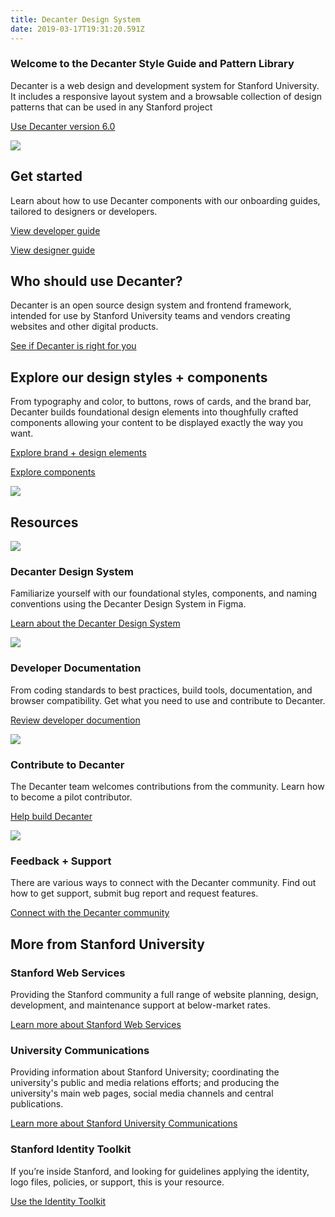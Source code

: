 ```yaml
---
title: Decanter Design System
date: 2019-03-17T19:31:20.591Z
---
```

<section class="homepage">
<section class="section section--welcome fullwidth narrow-content padding-vertical-md inverse">
    <h1>Welcome to the Decanter Style Guide and Pattern Library</h1>
    <p class="su-intro-text">Decanter is a web design and development system for Stanford University. It includes a responsive layout system and a browsable collection of design patterns that can be used in any Stanford project</p>
    <p><a class="su-button" href="page/use-decanter-as-a-developer-installation/">Use Decanter version 6.0</a></p>
</section>

<section class="section section--start fullwidth wide-content padding-vertical-lg inverse">
  <div class="su-card su-card--horizontal su-card--minimal">

![](/img/ui-components.png)

<div class="su-card__contents">
      <h2>Get started</h2>
      <p>Learn about how to use Decanter components with our onboarding guides, tailored to designers or developers.</p>
      <p><a href="page/use-decanter-as-a-developer/" class="su-link su-link--action">View developer guide</a></p>
      <p><a href="page/use-decanter-as-a-designer/" class="su-link su-link--action">View designer guide</a></p>
    </div>
  </div>
</section>

<section class="section section--who fullwidth narrow-content padding-vertical-md inverse">
  <div>
      <h2>Who should use Decanter?</h2>
      <p>Decanter is an open source design system and frontend framework, intended for use by Stanford University teams and vendors creating websites and other digital products. </p>
      <a href="page/about-why-decanter" class="su-button">See if Decanter is right for you</a>
  </div>
</section>

<section class="section section--components fullwidth wide-content padding-vertical-lg">
  <div class="su-card su-card--horizontal su-card--minimal">
    <div class="su-card__contents">
      <h2>Explore our design styles + components</h2>
      <p>From typography and color, to buttons,  rows of cards, and the brand bar, Decanter builds foundational design elements into thoughfully crafted components allowing your content to be displayed exactly the way you want.</p>
      <p><a href="page/brand-design-elements/" class="su-link su-link--action">Explore brand + design elements</a></p>
      <p><a href="page/components/" class="su-link su-link--action">Explore components</a></p>
    </div>

![](/img/components-homepage.jpg)

  </div>
</section>

<section class="section section--resources fullwidth wide-content padding-vertical-lg">
    <h2>Resources</h2>
    <div class="flex-container">
    <section class="flex-md-6-of-12">

![](/img/icon-cubes.png)

 <h3>Decanter Design System</h3>
        <p>Familiarize yourself with our foundational styles, components, and naming conventions using the Decanter Design System in Figma.</p>
        <a href="page/components/" class="su-link su-link--action">Learn about the Decanter Design System</a>
    </section>
    <section class="flex-md-6-of-12">
        

![](/img/icon-file.png)

<h3>Developer Documentation</h3>
    <p>From coding standards to best practices, build tools, documentation, and browser compatibility. Get what you need to use and contribute to Decanter.</p>
    <a href="page/use-decanter-as-a-developer/" class="su-link su-link--action">Review developer documention</a>
</section>
<section class="flex-md-6-of-12">

![](/img/icon-pencil.png)

<h3>Contribute to Decanter</h3>
<p>The Decanter team welcomes contributions from the community. Learn how to become a pilot contributor.</p>
<a href="page/about-contributing/" class="su-link su-link--action">Help build Decanter</a>

</section>
<section class="flex-md-6-of-12">
    

![](/img/icon-comment-alt.png)

<h3>Feedback + Support</h3>
<p>There are various ways to connect with the Decanter community. Find out how to get support, submit bug report and request features.</p>
<a href="page/about-contributing-how-to-communicate/" class="su-link su-link--action">Connect with the Decanter community</a>

</section>
</div>

</section>

<section class="section section--more-info fullwidth wide-content padding-vertical-lg inverse">
    <h2>More from Stanford University</h2>
    <div class="flex-container">
        <section class="flex-lg-4-of-12">
            <h3>Stanford Web Services</h3>
            <p>Providing the Stanford community a full range of website planning, design, development, and maintenance support at below-market rates.</p>
            <a href="https://uit.stanford.edu/sws" class="su-link--action">Learn more about Stanford Web Services</a>
        </section>
        <section class="flex-lg-4-of-12">
            <h3>University Communications</h3>
            <p>Providing information about Stanford University; coordinating the university's public and media relations efforts; and producing the university's main web pages, social media channels and central publications.</p>
            <a href="https://ucomm.stanford.edu" class="su-link--action">Learn more about Stanford University Communications</a>
        </section>
        <section class="flex-lg-4-of-12">
            <h3>Stanford Identity Toolkit</h3>
            <p>If you’re inside Stanford, and looking for guidelines applying the identity, logo files, policies, or support, this is your resource.</p>
            <a href="https://identity.stanford.edu/" class="su-link--action">Use the Identity Toolkit</a>
        </section>
    </div>
</section>
</section>
